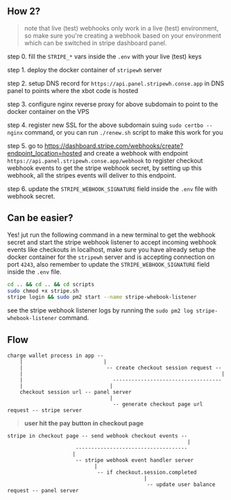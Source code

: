 

## How 2? 

> note that live (test) webhooks only work in a live (test) environment, so make sure you're creating a webhook based on your environment which can be switched in stripe dashboard panel.

step 0. fill the `STRIPE_*` vars inside the `.env` with your live (test) keys

step 1. deploy the docker container of `stripewh` server

step 2. setup DNS record for `https://api.panel.stripewh.conse.app` in DNS panel to points where the xbot code is hosted

step 3. configure nginx reverse proxy for above subdomain to point to the docker container on the VPS

step 4. register new SSL for the above subdomain suing ```sudo certbo --nginx``` command, or you can run `./renew.sh` script to make this work for you

step 5. go to https://dashboard.stripe.com/webhooks/create?endpoint_location=hosted and create a webhook with endpoint `https://api.panel.stripewh.conse.app/webhook` to register checkout webhook events to get the stripe webhook secret, by setting up this webhook, all the stripes events will deliver to this endpoint.

step 6. update the `STRIPE_WEBHOOK_SIGNATURE` field inside the `.env` file with webhook secret.

## Can be easier?

Yes! jut run the following command in a new terminal to get the webhook secret and start the stripe webhook listener to accept incoming webhook events like checkouts in localhost, make sure you have already setup the docker container for the `stripewh` server and is accepting connection on port `4243`, also remember to update the `STRIPE_WEBHOOK_SIGNATURE` field inside the `.env` file.

```bash
cd .. && cd .. && cd scripts
sudo chmod +x stripe.sh
stripe login && sudo pm2 start --name stripe-whebook-listener
```

see the stripe webhook listener logs by running the `sudo pm2 log stripe-whebook-listener` command.

## Flow

```
charge wallet process in app --
    |                          |
    |                           -- create checkout session request --
    |                                                                |
    |                             -----------------------------------
    |                            |
    checkout session url -- panel server
                                 |
                                  -- generate checkout page url request -- stripe server

```

> **user hit the pay button in checkout page** 

```
stripe in checkout page -- send webhook checkout events --
                                                          |
                      ------------------------------------
                     |
                      -- stripe webhook event handler server 
                            |
                             -- if checkout.session.completed
                                            |
                                             -- update user balance request -- panel server
                                                     
```